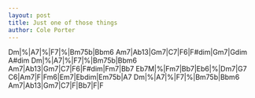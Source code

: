 ```yaml
---
layout: post
title: Just one of those things
author: Cole Porter
---
```


<canvas class="chords">Dm|%|A7|%|F7|%|Bm75b|Bbm6
Am7|Ab13|Gm7|C7|F6|F#dim|Gm7|Gdim A#dim
Dm|%|A7|%|F7|%|Bm75b|Bbm6
Am7|Ab13|Gm7|C7|F6|F#dim|Fm7|Bb7
Eb7M|%|Fm7|Bb7|Eb6|%|Dm7|G7
C6|Am7|F|Fm6|Em7|Ebdim|Em75b|A7
Dm|%|A7|%|F7|%|Bm75b|Bbm6
Am7|Ab13|Gm7|C7|F|Bb7|F|F</canvas>






